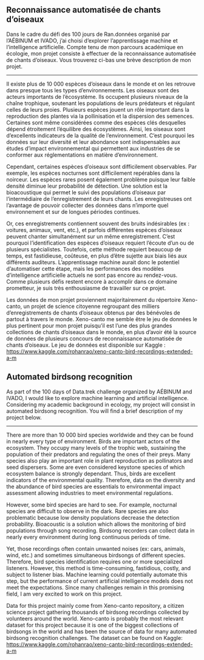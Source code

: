 ## Reconnaissance automatisée de chants d’oiseaux

Dans le cadre du défi des 100 jours de Ran.données organisé par l’AÉBINUM et IVADO, j’ai choisi d’explorer l’apprentissage machine et l’intelligence artificielle. Compte tenu de mon parcours académique en écologie, mon projet consiste à effectuer de la reconnaissance automatisée de chants d’oiseaux. Vous trouverez ci-bas une brève description de mon projet.
***********************************************************************************************************************************************************************************
Il existe plus de 10 000 espèces d’oiseaux dans le monde et on les retrouve dans presque tous les types d’environnements. Les oiseaux sont des acteurs importants de l’écosystème. Ils occupent plusieurs niveaux de la chaîne trophique, soutenant les populations de leurs prédateurs et régulant celles de leurs proies. Plusieurs espèces jouent un rôle important dans la reproduction des plantes via la pollinisation et la dispersion des semences.  Certaines sont même considérées comme des espèces clés desquelles dépend étroitement l’équilibre des écosystèmes. Ainsi, les oiseaux sont d’excellents indicateurs de la qualité de l’environnement. C’est pourquoi les données sur leur diversité et leur abondance sont indispensables aux études d’impact environnemental qui permettent aux industries de se conformer aux réglementations en matière d’environnement.

Cependant, certaines espèces d’oiseaux sont difficilement observables. Par exemple, les espèces nocturnes sont difficilement repérables dans la noirceur. Les espèces rares posent également problème puisque leur faible densité diminue leur probabilité de détection. Une solution est la bioacoustique qui permet le suivi des populations d’oiseaux par l’intermédiaire de l’enregistrement de leurs chants. Les enregistreuses ont l’avantage de pouvoir collecter des données dans n’importe quel environnement et sur de longues périodes continues.

Or, ces enregistrements contiennent souvent des bruits indésirables (ex : voitures, animaux, vent, etc.), et parfois différentes espèces d’oiseaux peuvent chanter simultanément sur un même enregistrement. C’est pourquoi l’identification des espèces d’oiseaux requiert l’écoute d’un ou de plusieurs spécialistes. Toutefois, cette méthode requiert beaucoup de temps, est fastidieuse, coûteuse, en plus d’être sujette aux biais liés aux différents auditeurs. L’apprentissage machine aurait donc le potentiel d’automatiser cette étape, mais les performances des modèles d’intelligence artificielle actuels ne sont pas encore au rendez-vous. Comme plusieurs défis restent encore à accomplir dans ce domaine prometteur, je suis très enthousiasme de travailler sur ce projet.

Les données de mon projet proviennent majoritairement du répertoire Xeno-canto, un projet de science citoyenne regroupant des milliers d’enregistrements de chants d’oiseaux obtenus par des bénévoles de partout à travers le monde. Xeno-canto me semble être le jeu de données le plus pertinent pour mon projet puisqu’il est l’une des plus grandes collections de chants d’oiseaux dans le monde, en plus d’avoir été la source de données de plusieurs concours de reconnaissance automatisée de chants d’oiseaux. Le jeu de données est disponible sur Kaggle : https://www.kaggle.com/rohanrao/xeno-canto-bird-recordings-extended-a-m 

## Automated birdsong recognition

As part of the 100 days of Data.trek challenge organized by AÉBINUM and IVADO, I would like to explore machine learning and artificial intelligence. Considering my academic background in ecology, my project will consist in automated birdsong recognition. You will find a brief description of my project below.
*********************************************************************************************************************************************************************************
There are more than 10 000 bird species worldwide and they can be found in nearly every type of environment. Birds are important actors of the ecosystem. They occupy many levels of the trophic web, sustaining the population of their predators and regulating the ones of their preys. Many species also play an important role in plant reproduction as pollinators and seed dispersers. Some are even considered keystone species of which ecosystem balance is strongly dependant. Thus, birds are excellent indicators of the environmental quality. Therefore, data on the diversity and the abundance of bird species are essentials to environmental impact assessment allowing industries to meet environmental regulations.

However, some bird species are hard to see. For example, nocturnal species are difficult to observe in the dark. Rare species are also problematic because low density populations decrease the detection probability. Bioacoustic is a solution which allows the monitoring of bird populations through song recording. Birdsong recorders can collect data in nearly every environment during long continuous periods of time.

Yet, those recordings often contain unwanted noises (ex: cars, animals, wind, etc.) and sometimes simultaneous birdsongs of different species. Therefore, bird species identification requires one or more specialized listeners. However, this method is time-consuming, fastidious, costly, and subject to listener bias. Machine learning could potentially automate this step, but the performance of current artificial intelligence models does not meet the expectations. Since many challenges remain in this promising field, I am very excited to work on this project.

Data for this project mainly come from Xeno-canto repository, a citizen science project gathering thousands of birdsong recordings collected by volunteers around the world. Xeno-canto is probably the most relevant dataset for this project because it is one of the biggest collections of birdsongs in the world and has been the source of data for many automated birdsong recognition challenges. The dataset can be found on Kaggle: https://www.kaggle.com/rohanrao/xeno-canto-bird-recordings-extended-a-m

